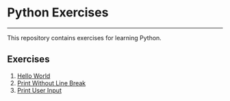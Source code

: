 # Python Exercises

---

This repository contains exercises for learning Python.

## Exercises
1. [Hello World](src/hello-world/challenge.md)
2. [Print Without Line Break](src/print-without-line-break/challenge.md)
3. [Print User Input](src/print-user-input/challenge.md)
